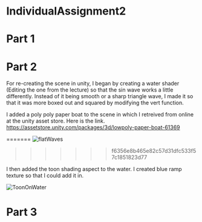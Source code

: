 # IndividualAssignment2
 

 # Part 1

 # Part 2

 For re-creating the scene in unity, I began by creating a water shader (Editing the one from the lecture) so that the sin wave works a little differently. Instead of it being smooth or a sharp triangle wave, I made it so that it was more boxed out and squared by modifying the vert function.

 I added a poly poly paper boat to the scene in which I retreived from online at the unity asset store. Here is the link. https://assetstore.unity.com/packages/3d/lowpoly-paper-boat-61369

=======
![flatWaves](https://user-images.githubusercontent.com/122996304/228300795-bc2dc217-50c2-4852-98e9-887bc524a43e.PNG)
>>>>>>> f6356e8b465e82c57d31dfc533f57c1851823d77



I then added the toon shading aspect to the water. I created blue ramp texture so that I could add it in.

![ToonOnWater](https://user-images.githubusercontent.com/122996304/228308960-0d974294-7cdb-4fad-a721-ece3dc2aa7d3.PNG)


 # Part 3
